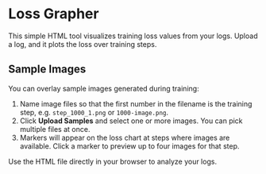 # Loss Grapher

This simple HTML tool visualizes training loss values from your logs. Upload a log, and it plots the loss over training steps.

## Sample Images

You can overlay sample images generated during training:

1. Name image files so that the first number in the filename is the training step, e.g. `step_1000_1.png` or `1000-image.png`.
2. Click **Upload Samples** and select one or more images. You can pick multiple files at once.
3. Markers will appear on the loss chart at steps where images are available. Click a marker to preview up to four images for that step.

Use the HTML file directly in your browser to analyze your logs.
